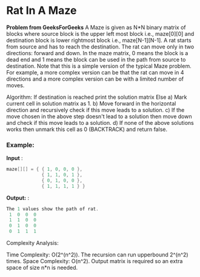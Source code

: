 # Rat In A Maze

**Problem from GeeksForGeeks**
A Maze is given as N*N binary matrix of blocks where source block is the upper left most block i.e., maze[0][0] and destination block is lower rightmost block i.e., maze[N-1][N-1]. A rat starts from source and has to reach the destination. The rat can move only in two directions: forward and down.
In the maze matrix, 0 means the block is a dead end and 1 means the block can be used in the path from source to destination. Note that this is a simple version of the typical Maze problem. For example, a more complex version can be that the rat can move in 4 directions and a more complex version can be with a limited number of moves. 

Algorithm:
If destination is reached
    print the solution matrix
Else
   a) Mark current cell in solution matrix as 1. 
   b) Move forward in the horizontal direction and recursively check if this 
       move leads to a solution. 
   c) If the move chosen in the above step doesn't lead to a solution
       then move down and check if this move leads to a solution. 
   d) If none of the above solutions works then unmark this cell as 0 
       (BACKTRACK) and return false.
       
       
### Example:

**Input** : 
```java 
maze[][] = { { 1, 0, 0, 0 }, 
             { 1, 1, 0, 1 }, 
             { 0, 1, 0, 0 }, 
             { 1, 1, 1, 1 } }
```

**Output:** : 
```java 
The 1 values show the path of rat.
 1  0  0  0 
 1  1  0  0 
 0  1  0  0 
 0  1  1  1
```


Complexity Analysis:

Time Complexity: O(2^(n^2)).
The recursion can run upperbound 2^(n^2) times.
Space Complexity: O(n^2).
Output matrix is required so an extra space of size n*n is needed.
